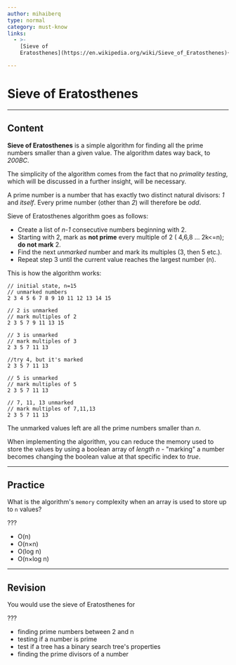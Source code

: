 ```yaml
---
author: mihaiberq
type: normal
category: must-know
links:
  - >-
    [Sieve of
    Eratosthenes](https://en.wikipedia.org/wiki/Sieve_of_Eratosthenes){website}

---
```


# Sieve of Eratosthenes


---

## Content

**Sieve of Eratosthenes** is a simple algorithm for finding all the prime numbers smaller than a given value. The algorithm dates way back, to *200BC*.

The simplicity of the algorithm comes from the fact that no *primality testing*, which will be discussed in a further insight, will be necessary.

A prime number is a number that has exactly two distinct natural divisors: *1* and *itself*. Every prime number (other than *2*) will therefore be *odd*.

Sieve of Eratosthenes algorithm goes as follows:

- Create a list of *n-1* consecutive numbers beginning with 2.
- Starting with 2, mark as **not prime** every multiple of 2 ( 4,6,8 ... 2k<=n); **do not mark** 2.
- Find the next *unmarked* number and mark its multiples (3, then 5 etc.).
- Repeat step 3 until the current value reaches the largest number (n).

This is how the algorithm works:

```plain-text
// initial state, n=15
// unmarked numbers
2 3 4 5 6 7 8 9 10 11 12 13 14 15

// 2 is unmarked
// mark multiples of 2
2 3 5 7 9 11 13 15

// 3 is unmarked
// mark multiples of 3
2 3 5 7 11 13

//try 4, but it's marked
2 3 5 7 11 13

// 5 is unmarked
// mark multiples of 5
2 3 5 7 11 13

// 7, 11, 13 unmarked
// mark multiples of 7,11,13
2 3 5 7 11 13
```

The unmarked values left are all the prime numbers smaller than *n*.

When implementing the algorithm, you can reduce the memory used to store the values by using a boolean array of *length n* - "marking" a number becomes changing the boolean value at that specific index to *true*.


---

## Practice

What is the algorithm's `memory` complexity when an array is used to store up to `n` values?

???

- O(n)
- O(n×n)
- O(log n)
- O(n×log n)


---

## Revision

You would use the sieve of Eratosthenes for

???

- finding prime numbers between 2 and n
- testing if a number is prime
- test if a tree has a binary search tree's properties
- finding the prime divisors of a number
 
